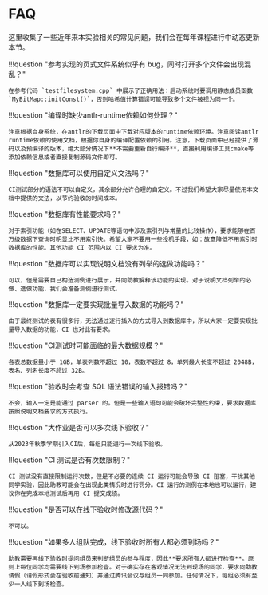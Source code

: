 # FAQ

这里收集了一些近年来本实验相关的常见问题，我们会在每年课程进行中动态更新本节。

!!!question "参考实现的页式文件系统似乎有 bug，同时打开多个文件会出现混乱？"

    在参考代码 `testfilesystem.cpp` 中展示了正确用法：启动系统时要调用静态成员函数 `MyBitMap::initConst()`，否则哈希值计算错误可能导致多个文件被视为同一个。

!!!question "编译时缺少antlr-runtime依赖如何处理？"

    注意根据自身系统，在antlr的下载页面中下载对应版本的runtime依赖环境。注意阅读antlr runtime依赖的使用文档，根据你自身的编译配置依赖的引用。注意，下载页面中已经提供了源码以及预编译的版本，绝大部分情况下**不需要重新自行编译**，直接利用编译工具cmake等添加依赖信息或者直接复制源码文件即可。


!!!question "数据库可以使用自定义文法吗？"

    CI测试部分的语法不可以自定义，其余部分允许合理的自定义。不过我们希望大家尽量使用本文档中提供的文法，以节约验收的时间成本。


!!!question "数据库有性能要求吗？"

    对于索引功能（如在SELECT、UPDATE等语句中涉及索引列与常量的比较操作），要求能够在百万级数据下查询时明显比不用索引快。希望大家不要用一些投机手段，如：故意降低不用索引时数据库的性能。其他功能 CI 范围内以 CI 要求为准。


!!!question "数据库可以实现说明文档没有列举的选做功能吗？"

    可以，但是需要自己构造测例进行展示，并向助教解释该功能的实现。对于说明文档列举的必做、选做功能，我们会准备测例进行测试。


!!!question "数据库一定要实现批量导入数据的功能吗？"

    由于最终测试的表有很多行，无法通过逐行插入的方式导入到数据库中，所以大家一定要实现批量导入数据的功能，CI 也对此有要求。


!!!question "CI测试时可能面临的最大数据规模？"

    各表总数据量小于 1GB，单表列数不超过 10，表数不超过 8，单列最大长度不超过 2048B，表名、列名长度不超过 32B。


!!!question "验收时会考查 SQL 语法错误的输入报错吗？"

    不会，输入一定是能通过 parser 的。但是一些输入语句可能会破坏完整性约束，要求数据库按照说明文档要求的方式执行。


!!!question "大作业是否可以多次线下验收？"

    从2023年秋季学期引入CI后，每组只能进行一次线下验收。


!!!question "CI 测试是否有次数限制？"

    CI 测试没有直接限制运行次数，但是不必要的连续 CI 运行可能会导致 CI 阻塞，干扰其他同学实验，因此助教可能会在出现此类情况时进行罚分。CI 运行的测例在本地也可以运行，建议你在完成本地测试后再用 CI 提交成绩。


!!!question "是否可以在线下验收时修改源代码？"

    不可以。


!!!question "如果多人组队完成，线下验收时所有人都必须到场吗？"

    助教需要再线下验收时提问组员来判断组员的参与程度，因此**要求所有人都进行检查**。原则上每位同学均需要线下到场参加检查。对于确实存在客观情况无法到现场的同学，要求向助教请假（请假形式会在验收前通知）并通过腾讯会议与组员一同参加。任何情况下，每组必须有至少一人线下到场检查。



